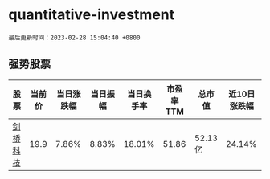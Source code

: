 # quantitative-investment

`最后更新时间：2023-02-28 15:04:40 +0800`

## 强势股票

|股票|当前价|当日涨跌幅|当日振幅|当日换手率|市盈率TTM|总市值|近10日涨跌幅|
|----|----|----|----|----|----|----|----|
|[剑桥科技](https://xueqiu.com/S/SH603083)|19.9|7.86%|8.83%|18.01%|51.86|52.13亿|24.14%|
